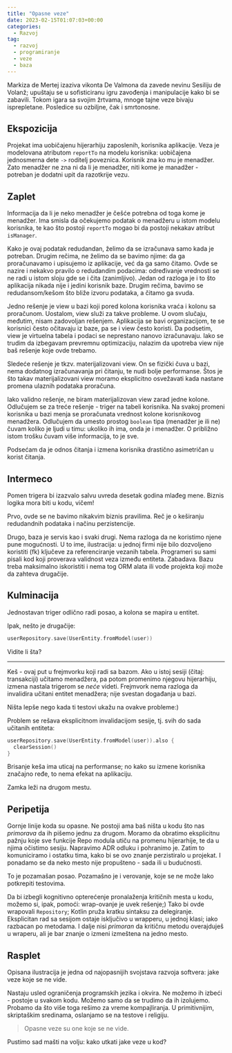 ```yaml
---
title: "Opasne veze"
date: 2023-02-15T01:07:03+00:00
categories:
  - Razvoj
tag:
  - razvoj
  - programiranje
  - veze
  - baza
---
```


Markiza de Mertej izaziva vikonta De Valmona da zavede nevinu Sesiliju de Volanž; upuštaju se u sofisticiranu igru zavođenja i manipulacije kako bi se zabavili. Tokom igara sa svojim žrtvama, mnoge tajne veze bivaju isprepletane. Posledice su ozbiljne, čak i smrtonosne.

<!--more-->

## Ekspozicija

Projekat ima uobičajenu hijerarhiju zaposlenih, korisnika aplikacije. Veza je modelovana atributom `reportTo` na modelu korisnika: uobičajena jednosmerna dete `->` roditelj poveznica. Korisnik zna ko mu je menadžer. Zato menadžer ne zna ni da li je menadžer, niti kome je manadžer - potreban je dodatni upit da razotkrije vezu.

## Zaplet

Informacija da li je neko menadžer je češće potrebna od toga kome je menadžer. Ima smisla da očekujemo podatak o menadžeru u istom modelu korisnika, te kao što postoji `reportTo` mogao bi da postoji nekakav atribut `isManager`.

Kako je ovaj podatak redudandan, želimo da se izračunava samo kada je potreban. Drugim rečima, ne želimo da se bavimo njime: da ga proračunavamo i upisujemo iz aplikacije, već da ga samo čitamo. Ovde se nazire i nekakvo pravilo o redudandim podacima: određivanje vrednosti se ne radi u istom sloju gde se i čita (zanimljivo). Jedan od razloga je i to što aplikacija nikada nije i jedini korisnik baze. Drugim rečima, bavimo se redudansom/kešom što bliže izvoru podataka, a čitamo ga svuda.

Jedno rešenje je view u bazi koji pored kolona korisnika vraća i kolonu sa proračunom. Uostalom, view služi za takve probleme. U ovom slučaju, međutim, nisam zadovoljan rešenjem. Aplikacija se bavi organizacijom, te se korisnici često očitavaju iz baze, pa se i view često koristi. Da podsetim, view je virtuelna tabela i podaci se neprestano nanovo izračunavaju. Iako se trudim da izbegavam prevremnu optimizaciju, nalazim da upotreba view nije baš rešenje koje ovde trebamo.

Sledeće rešenje je tkzv. materijalizovani view. On se fizički čuva u bazi, nema dodatnog izračunavanja pri čitanju, te nudi bolje performanse. Štos je što takav materijalizovani view moramo eksplicitno osvežavati kada nastane promena ulaznih podataka proračuna.

Iako validno rešenje, ne biram materijalizovan view zarad jedne kolone. Odlučujem se za treće rešenje - triger na tabeli korisnika. Na svakoj promeni korisnika u bazi menja se proračunata vrednost kolone korisnikovog menadžera. Odlučujem da umesto prostog `boolean` tipa (menadžer je ili ne) čuvam koliko je ljudi u timu: ukoliko ih ima, onda je i menadžer. O približno istom trošku čuvam više informacija, to je sve.

Podsećam da je odnos čitanja i izmena korisnika drastično asimetričan u korist čitanja.

## Intermeco

Pomen trigera bi izazvalo salvu uvreda desetak godina mlađeg mene. Biznis logika mora biti u kodu, vičem!

Prvo, ovde se ne bavimo nikakvim biznis pravilima. Reč je o keširanju redudandnih podataka i načinu perzistencije.

Drugo, baza je servis kao i svaki drugi. Nema razloga da ne koristimo njene pune mogućnosti. U to ime, ilustracija: u jednoj firmi nije bilo dozvoljeno koristiti (fk) ključeve za referenciranje vezanih tabela. Programeri su sami pisali kod koji proverava validnost veza između entiteta. Zabadava. Bazu treba maksimalno iskoristiti i nema tog ORM alata ili vođe projekta koji može da zahteva drugačije.

## Kulminacija

Jednostavan triger odlično radi posao, a kolona se mapira u entitet.

Ipak, nešto je drugačije:

```kt
userRepository.save(UserEntity.fromModel(user))
```

Vidite li šta?

---- 

Keš - ovaj put u frejmvorku koji radi sa bazom. Ako u istoj sesiji (čitaj: transakciji) učitamo menadžera, pa potom promenimo njegovu hijerarhiju, izmena nastala trigerom se _neće_ videti. Frejmvork nema razloga da invalidira učitani entitet menadžera; nije svestan događanja u bazi.

Ništa lepše nego kada ti testovi ukažu na ovakve probleme:)

Problem se rešava eksplicitnom invalidacijom sesije, tj. svih do sada učitanih entiteta:

```kt
userRepository.save(UserEntity.fromModel(user)).also {
  clearSession()
}
```

Brisanje keša ima uticaj na performanse; no kako su izmene korisnika značajno ređe, to nema efekat na aplikaciju.

Zamka leži na drugom mestu.

## Peripetija

Gornje linije koda su opasne. Ne postoji ama baš ništa u kodu što nas _primorava_ da ih pišemo jednu za drugom. Moramo da obratimo eksplicitnu pažnju koje sve funkcije Repo modula utiču na promenu hijerarhije, te da u njima očistimo sesiju. Napravimo ADR odluku i pohranimo je. Zatim to komuniciramo i ostatku tima, kako bi se ovo znanje perzistiralo u projekat. I ponadamo se da neko mesto nije propušteno - sada ili u budućnosti.

To je pozamašan posao. Pozamašno je i verovanje, koje se ne može lako potkrepiti testovima.

Da bi izbegli kognitivno opterećenje pronalaženja kritičnih mesta u kodu, možemo si, ipak, pomoći: wrap-ovanje je uvek rešenje;) Tako bi ovde wrapovali `Repository`; Kotlin pruža kratku sintaksu za delegiranje. Eksplicitan rad sa sesijom ostaje isključivo u wrapperu, u jednoj klasi; iako razbacan po metodama. I dalje nisi _primoran_ da kritičnu metodu overajduješ u wraperu, ali je bar znanje o izmeni izmeštena na jedno mesto.

## Rasplet

Opisana ilustracija je jedna od najopasnijih svojstava razvoja softvera: jake veze koje se ne vide.

Nastaju usled ograničenja programskih jezika i okvira. Ne možemo ih izbeći - postoje u svakom kodu. Možemo samo da se trudimo da ih izolujemo. Probamo da što više toga rešimo za vreme kompajliranja. U primitivnijim, skriptaškim sredinama, oslanjamo se na testove i religiju.

> Opasne veze su one koje se ne vide.

Pustimo sad mašti na volju: kako utkati jake veze u kod?